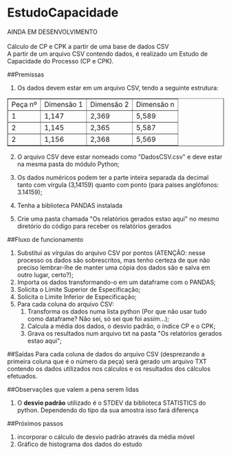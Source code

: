 # EstudoCapacidade
AINDA EM DESENVOLVIMENTO
<br><br>Cálculo de CP e CPK a partir de uma base de dados CSV
<br>A partir de um arquivo CSV contendo dados, é realizado um Estudo de Capacidade do Processo (CP e CPK).

##Premissas
1. Os dados devem estar em um arquivo CSV, tendo a seguinte estrutura:
<table border="1">
    <tr>
        <td>Peça nº</td>
        <td>Dimensão 1</td>
        <td>Dimensão 2</td>
        <td>Dimensão n</td>
    </tr>
    <tr>
        <td>1</td>
        <td>1,147</td>
        <td>2,369</td>
        <td>5,589</td>
    </tr>
    <tr>
        <td>2</td>
        <td>1,145</td>
        <td>2,365</td>
        <td>5,587</td>
    </tr>
    <tr>
        <td>2</td>
        <td>1,156</td>
        <td>2,368</td>
        <td>5,569</td>
    </tr>
</table>

2. O arquivo CSV deve estar nomeado como "DadosCSV.csv" e deve estar na mesma pasta do módulo Python;

3. Os dados numéricos podem ter a parte inteira separada da decimal tanto com vírgula (3,14159) quanto com ponto (para
países anglófonos: 3.14159);

4. Tenha a biblioteca PANDAS instalada

5. Crie uma pasta chamada "Os relatórios gerados estao aqui" no mesmo diretório do código para receber os relatórios
 gerados  
 

##Fluxo de funcionamento
1. Substitui as vírgulas do arquivo CSV por pontos (ATENÇÃO: nesse processo os dados são sobrescritos, mas tenho certeza
 de que não preciso lembrar-lhe de manter uma cópia dos dados são e salva em outro lugar, certo?);
2. Importa os dados transformando-o em um dataframe com o PANDAS;
3. Solicita o Limite Superior de Especificação;
4. Solicita o Limite Inferior de Especificação;
5. Para cada coluna do arquivo CSV:
   1. Transforma os dados numa lista python (Por que não usar tudo como dataframe? Não sei, só sei que foi assim...);
   2. Calcula a média dos dados, o desvio padrão, o índice CP e o CPK;
   3. Grava os resultados num arquivo txt na pasta "Os relatórios gerados estao aqui";


##Saídas
Para cada coluna de dados do arquivo CSV (desprezando a primeira coluna que é o número da peça) será gerado um arquivo
TXT contendo os dados utilizados nos cálculos e os resultados dos cálculos efetuados.


##Observações que valem a pena serem lidas
1. O <b>desvio padrão</b> utilizado é o STDEV da biblioteca STATISTICS do python. Dependendo do tipo da sua amostra isso
fará diferença


##Próximos passos
1. incorporar o cálculo de desvio padrão através da média móvel
2. Gráfico de histograma dos dados do estudo